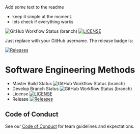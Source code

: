 Add some text to the readme 
- keep it simple at the moment.
- lets check if everything works

![GitHub Workflow Status (branch)](https://img.shields.io/github/actions/workflow/status/kendailherbertedu-art/sem/main.yml?branch=master)
[![LICENSE](https://img.shields.io/github/license/kendailherbertedu-art/sem.svg?style=flat-square)](https://github.com/kendailherbertedu-art/sem/blob/master/LICENSE)

Just replace <github-username> with your GitHub username. The release badge is:

[![Releases](https://img.shields.io/github/release/kendailherbertedu-art/sem/all.svg?style=flat-square)](https://github.com/kendailherbertedu-art/sem/releases)



# Software Engineering Methods
* Master Build Status ![GitHub Workflow Status (branch)](https://img.shields.io/github/actions/workflow/status/kendailherbertedu-art/sem/main.yml?branch=master)
* Develop Branch Status ![GitHub Workflow Status (branch)](https://img.shields.io/github/actions/workflow/status/kendailherbertedu-art/sem/main.yml?branch=develop)
* License [![LICENSE](https://img.shields.io/github/license/kendailherbertedu-art/sem.svg?style=flat-square)](https://github.com/kendailherbertedu-art/sem/blob/master/LICENSE)
* Release [![Releases](https://img.shields.io/github/release/kendailherbertedu-art/sem/all.svg?style=flat-square)](https://github.com/kendailherbertedu-art/sem/releases)

## Code of Conduct

See our [Code of Conduct](CODE_OF_CONDUCT.md) for team guidelines and expectations.